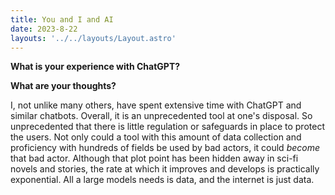 ```yaml
---
title: You and I and AI
date: 2023-8-22
layouts: '../../layouts/Layout.astro'
---
```


**What is your experience with ChatGPT?**

**What are your thoughts?**

I, not unlike many others, have spent extensive time with ChatGPT and similar chatbots. Overall, it is an unprecedented tool at one's disposal. So unprecedented that there is little regulation or safeguards in place to protect the users. Not only could a tool with this amount of data collection and proficiency with hundreds of fields be used by bad actors, it could *become* that bad actor. Although that plot point has been hidden away in sci-fi novels and stories, the rate at which it improves and develops is practically exponential. All a large models needs is data, and the internet is just data.
